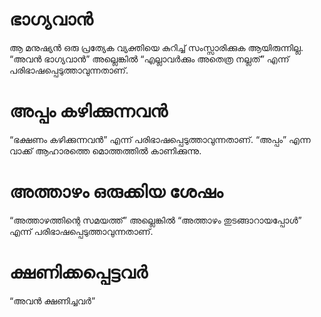 # ഭാഗ്യവാൻ
ആ മനുഷ്യൻ ഒരു പ്രത്യേക വ്യക്തിയെ കുറിച്ച് സംസ്സാരിക്കുക ആയിരുന്നില്ല. “അവൻ ഭാഗ്യവാൻ” അല്ലെങ്കിൽ “എല്ലാവർക്കും അതെത്ര നല്ലത്” എന്ന് പരിഭാഷപ്പെടുത്താവുന്നതാണ്.
# അപ്പം കഴിക്കുന്നവൻ
“ഭക്ഷണം കഴിക്കുന്നവൻ” എന്ന് പരിഭാഷപ്പെടുത്താവുന്നതാണ്. “അപ്പം” എന്ന വാക്ക് ആഹാരത്തെ മൊത്തത്തിൽ കാണിക്കുന്നു.
# അത്താഴം ഒരുക്കിയ ശേഷം
“അത്താഴത്തിന്റെ സമയത്ത്” അല്ലെങ്കിൽ “അത്താഴം തുടങ്ങാറായപ്പോൾ” എന്ന് പരിഭാഷപ്പെടുത്താവുന്നതാണ്.
# ക്ഷണിക്കപ്പെട്ടവർ
“അവൻ ക്ഷണിച്ചവർ”
